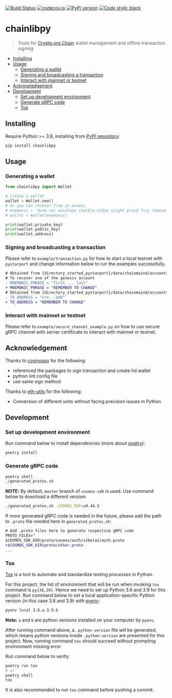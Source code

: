 [![Build Status](https://travis-ci.com/crypto-org-chain/chainlibpy.svg?branch=master)](https://travis-ci.com//chainlibpy)
[![codecov.io](https://codecov.io/gh/crypto-org-chain/chainlibpy/branch/master/graph/badge.svg)](https://codecov.io/gh/crypto-org-chain/chainlibpy)
[![PyPI version](https://img.shields.io/pypi/v/chainlibpy)](https://pypi.org/project/chainlibpy)
[![Code style: black](https://img.shields.io/badge/code%20style-black-000000.svg)](https://github.com/psf/black)

# chainlibpy

> Tools for [Crypto.org Chain](https://github.com/crypto-org-chain/chain-main) wallet management and offline transaction signing

<!-- mdformat-toc start --slug=github --maxlevel=6 --minlevel=2 -->

- [Installing](#installing)
- [Usage](#usage)
  - [Generating a wallet](#generating-a-wallet)
  - [Signing and broadcasting a transaction](#signing-and-broadcasting-a-transaction)
  - [Interact with mainnet or testnet](#interact-with-mainnet-or-testnet)
- [Acknowledgement](#acknowledgement)
- [Development](#development)
  - [Set up development environment](#set-up-development-environment)
  - [Generate gRPC code](#generate-grpc-code)
  - [Tox](#tox)

<!-- mdformat-toc end -->

## Installing<a name="installing"></a>

Require Python >= 3.8, installing from [PyPI repository](https://pypi.org/project/chainlibpy):

```bash
pip install chainlibpy
```

## Usage<a name="usage"></a>

### Generating a wallet<a name="generating-a-wallet"></a>

```python
from chainlibpy import Wallet

# create a wallet
wallet = Wallet.new()
# or you can recover from an mnomic
# mnemonic = "dune car envelope chuckle elbow slight proud fury remove candy uphold puzzle call select sibling sport gadget please want vault glance verb damage gown"
# wallet = Wallet(mnemonic)

print(wallet.private_key)
print(wallet.public_key)
print(wallet.address)
```

### Signing and broadcasting a transaction<a name="signing-and-broadcasting-a-transaction"></a>

Please refer to `example/transaction.py` for how to start a local testnet with `pystarport` and change information below to run the examples successfully.

```diff
# Obtained from {directory_started_pystarport}/data/chainmaind/accounts.json
# To recover one of the genesis account
- MNEMONIC_PHRASE = "first ... last"
+ MNEMONIC_PHRASE = "REMEMBER TO CHANGE"
# Obtained from {directory_started_pystarport}/data/chainmaind/accounts.json
- TO_ADDRESS = "cro...add"
+ TO_ADDRESS = "REMEMBER TO CHANGE"
```

### Interact with mainnet or testnet<a name="interact-with-mainnet-or-testnet"></a>

Please refer to `example/secure_channel_example.py` on how to use secure gRPC channel with server certificate to interact with mainnet or testnet.

## Acknowledgement<a name="acknowledgement"></a>

Thanks to [cosmospy](https://github.com/hukkinj1/cosmospy) for the following:

- referenced the packages to sign transaction and create hd wallet
- python lint config file
- use same sign method

Thanks to [eth-utils](https://github.com/ethereum/eth-utils) for the following:

- Conversion of different units without facing precision issues in Python

## Development<a name="development"></a>

### Set up development environment<a name="set-up-development-environment"></a>

Run command below to install dependencies (more about [poetry](https://python-poetry.org/docs/)):

```bash
poetry install
```

### Generate gRPC code<a name="generate-grpc-code"></a>

```bash
poetry shell
./generated_protos.sh
```

**NOTE:** By default, `master` branch of `cosmos-sdk` is used. Use command below to download a different version:

```bash
./generated_protos.sh -COSMOS_REF=v0.44.5
```

If more generated gRPC code is needed in the future, please add the path to `.proto` file needed here in `generated_protos.sh`:

```diff
# Add .proto files here to generate respective gRPC code
PROTO_FILES="
$COSMOS_SDK_DIR/proto/cosmos/auth/v1beta1/auth.proto
+$COSMOS_SDK_DIR/proto/other.proto
...
```

### Tox<a name="tox"></a>

[Tox](https://tox.wiki/en/latest/) is a tool to automate and standardize testing processes in Python.

For this project, the list of environment that will be run when invoking `tox` command is `py{38,39}`. Hence we need to set up Python 3.8 and 3.9 for this project. Run command below to set a local application-specific Python version (in this case 3.8 and 3.9) with [pyenv](https://github.com/pyenv/pyenv):

```bash
pyenv local 3.8.a 3.9.b
```

**Note:** `a` and `b` are python versions installed on your computer by `pyenv`.

After running command above, a `.python-version` file will be generated, which means python versions inside `.python-version` are presented for this project. Now, running command `tox` should succeed without prompting environment missing error.

Run command below to verify:

```bash
poetry run tox
# or
poetry shell
tox
```

It is also recommended to run `tox` command before pushing a commit.
